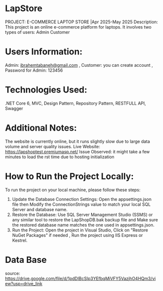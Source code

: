 # LapStore

PROJECT: E-COMMERCE LAPTOP STORE |Apr 2025-May 2025
 Description: This project is an online e-commerce platform for laptops. 
It involves two types of users: Admin Customer

 # Users Information:
 Admin: ibrahemtabaneh@gmail.com , 
 Customer: you can create account , 
 Password for Admin: 123456
 
 # Technologies Used: 
.NET Core 6,
 MVC,
 Design Pattern,
 Repository Pattern,
 RESTFULL API,
Swagger

# Additional Notes:
The website is currently online, but it runs slightly slow due to large data volume and server quality issues.
 Live Website: https://lapshoptest.premiumasp.net/ 
Issue Observed: it might take a few minutes to load the rst time due to hosting initialization

# How to Run the Project Locally:
To run the project on your local machine, please follow these steps:
1.	Update the Database Connection Settings:
 	Open the appsettings.json file then
 	Modify the ConnectionStrings value to match your local SQL Server and database name.
2.	Restore the Database:
 	Use SQL Server Management Studio (SSMS) or any similar tool to restore the LapShopDB.bak backup file and
 	Make sure the restored database name matches the one used in appsettings.json.
3.	Run the Project:
 	Open the project in Visual Studio,
 	Click on "Restore NuGet Packages" if needed ,
	Run the project using IIS Express or Kestrel.

# Data Base
source: https://drive.google.com/file/d/1pdDlBcSIp3YEfbqMiVFY5VazjhO4HQm3/view?usp=drive_link

